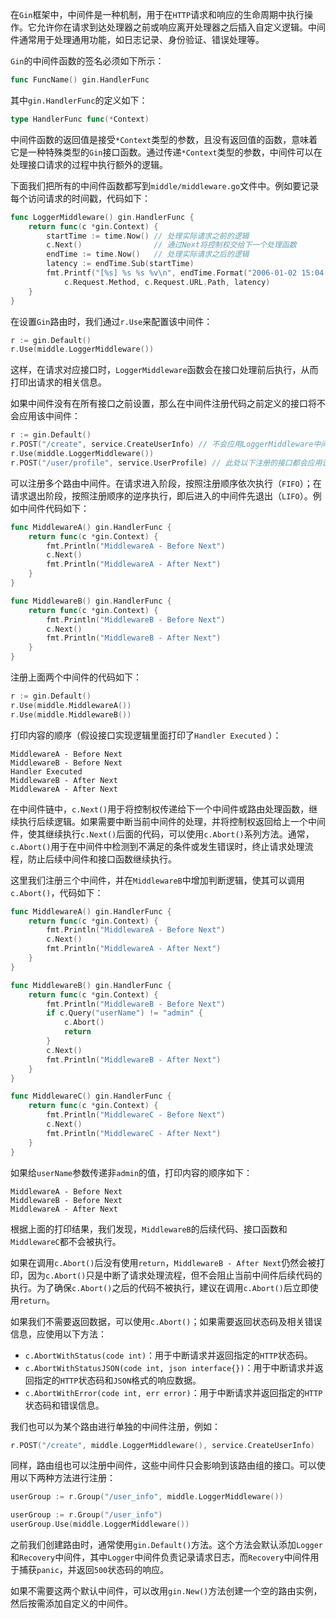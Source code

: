 在`Gin`框架中，中间件是一种机制，用于在`HTTP`请求和响应的生命周期中执行操作。它允许你在请求到达处理器之前或响应离开处理器之后插入自定义逻辑。中间件通常用于处理通用功能，如日志记录、身份验证、错误处理等。

`Gin`的中间件函数的签名必须如下所示：

```go
func FuncName() gin.HandlerFunc
```

其中`gin.HandlerFunc`的定义如下：

```go
type HandlerFunc func(*Context)
```

中间件函数的返回值是接受`*Context`类型的参数，且没有返回值的函数，意味着它是一种特殊类型的`Gin`接口函数。通过传递`*Context`类型的参数，中间件可以在处理接口请求的过程中执行额外的逻辑。

下面我们把所有的中间件函数都写到`middle/middleware.go`文件中。例如要记录每个访问请求的时间戳，代码如下：

```go
func LoggerMiddleware() gin.HandlerFunc {
	return func(c *gin.Context) {
		startTime := time.Now() // 处理实际请求之前的逻辑
		c.Next()                // 通过Next将控制权交给下一个处理函数
		endTime := time.Now()   // 处理实际请求之后的逻辑
		latency := endTime.Sub(startTime)
		fmt.Printf("[%s] %s %s %v\n", endTime.Format("2006-01-02 15:04:05"),
			c.Request.Method, c.Request.URL.Path, latency)
	}
}
```

在设置`Gin`路由时，我们通过`r.Use`来配置该中间件：

```go
r := gin.Default()
r.Use(middle.LoggerMiddleware())
```

这样，在请求对应接口时，`LoggerMiddleware`函数会在接口处理前后执行，从而打印出请求的相关信息。

如果中间件没有在所有接口之前设置，那么在中间件注册代码之前定义的接口将不会应用该中间件：

```go
r := gin.Default()
r.POST("/create", service.CreateUserInfo) // 不会应用LoggerMiddleware中间件
r.Use(middle.LoggerMiddleware())
r.POST("/user/profile", service.UserProfile) // 此处以下注册的接口都会应用该中间件
```

可以注册多个路由中间件。在请求进入阶段，按照注册顺序依次执行（`FIFO`）；在请求退出阶段，按照注册顺序的逆序执行，即后进入的中间件先退出（`LIFO`）。例如中间件代码如下：

```go
func MiddlewareA() gin.HandlerFunc {
	return func(c *gin.Context) {
		fmt.Println("MiddlewareA - Before Next")
		c.Next()
		fmt.Println("MiddlewareA - After Next")
	}
}

func MiddlewareB() gin.HandlerFunc {
	return func(c *gin.Context) {
		fmt.Println("MiddlewareB - Before Next")
		c.Next()
		fmt.Println("MiddlewareB - After Next")
	}
}
```

注册上面两个中间件的代码如下：
```go
r := gin.Default()
r.Use(middle.MiddlewareA())
r.Use(middle.MiddlewareB())
```

打印内容的顺序（假设接口实现逻辑里面打印了`Handler Executed` ）：

```
MiddlewareA - Before Next
MiddlewareB - Before Next
Handler Executed
MiddlewareB - After Next
MiddlewareA - After Next
```

在中间件链中，`c.Next()`用于将控制权传递给下一个中间件或路由处理函数，继续执行后续逻辑。如果需要中断当前中间件的处理，并将控制权返回给上一个中间件，使其继续执行`c.Next()`后面的代码，可以使用`c.Abort()`系列方法。通常，`c.Abort()`用于在中间件中检测到不满足的条件或发生错误时，终止请求处理流程，防止后续中间件和接口函数继续执行。

这里我们注册三个中间件，并在`MiddlewareB`中增加判断逻辑，使其可以调用`c.Abort()`，代码如下：

```go
func MiddlewareA() gin.HandlerFunc {
	return func(c *gin.Context) {
		fmt.Println("MiddlewareA - Before Next")
		c.Next()
		fmt.Println("MiddlewareA - After Next")
	}
}

func MiddlewareB() gin.HandlerFunc {
	return func(c *gin.Context) {
		fmt.Println("MiddlewareB - Before Next")
        if c.Query("userName") != "admin" {
            c.Abort()
            return
        }
		c.Next()
		fmt.Println("MiddlewareB - After Next")
	}
}

func MiddlewareC() gin.HandlerFunc {
	return func(c *gin.Context) {
		fmt.Println("MiddlewareC - Before Next")
		c.Next()
		fmt.Println("MiddlewareC - After Next")
	}
}
```

如果给`userName`参数传递非`admin`的值，打印内容的顺序如下：

```
MiddlewareA - Before Next
MiddlewareB - Before Next
MiddlewareA - After Next
```

根据上面的打印结果，我们发现，`MiddlewareB`的后续代码、接口函数和`MiddlewareC`都不会被执行。

如果在调用`c.Abort()`后没有使用`return`，`MiddlewareB - After Next`仍然会被打印，因为`c.Abort()`只是中断了请求处理流程，但不会阻止当前中间件后续代码的执行。为了确保`c.Abort()`之后的代码不被执行，建议在调用`c.Abort()`后立即使用`return`。

如果我们不需要返回数据，可以使用`c.Abort()`；如果需要返回状态码及相关错误信息，应使用以下方法：

- `c.AbortWithStatus(code int)`：用于中断请求并返回指定的`HTTP`状态码。
- `c.AbortWithStatusJSON(code int, json interface{})`：用于中断请求并返回指定的`HTTP`状态码和`JSON`格式的响应数据。
- `c.AbortWithError(code int, err error)`：用于中断请求并返回指定的`HTTP`状态码和错误信息。

我们也可以为某个路由进行单独的中间件注册，例如：

```go
r.POST("/create", middle.LoggerMiddleware(), service.CreateUserInfo)
```

同样，路由组也可以注册中间件，这些中间件只会影响到该路由组的接口。可以使用以下两种方法进行注册：

```go
userGroup := r.Group("/user_info", middle.LoggerMiddleware())

userGroup := r.Group("/user_info")
userGroup.Use(middle.LoggerMiddleware())
```

之前我们创建路由时，通常使用`gin.Default()`方法。这个方法会默认添加`Logger`和`Recovery`中间件，其中`Logger`中间件负责记录请求日志，而`Recovery`中间件用于捕获`panic`，并返回`500`状态码的响应。

如果不需要这两个默认中间件，可以改用`gin.New()`方法创建一个空的路由实例，然后按需添加自定义的中间件。